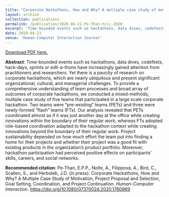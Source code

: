 ```yaml
---
title: "Corporate Hackathons, How and Why? A multiple case study of motivation, project proposal and selection, goal setting, coordination, and project continuation."
layout: archive
collection: publications
permalink: /publication/2020-04-21-Pe-Than-hcij-2020
excerpt: 'Time-bounded events such as hackathons, data dives, codefests, hack-days, sprints or edit-a-thons have increasingly gained attention from practitioners and researchers. Yet there is a paucity of research on corporate hackathons, which are nearly ubiquitous and present significant organizational, cultural, and managerial challenges. To provide a comprehensive understanding of team processes and broad array of outcomes of corporate hackathons, we conducted a mixed-methods, multiple case study of five teams that participated in a large scale corporate hackathon. Two teams were “pre-existing” teams (PETs) and three were newly-formed “flash” teams (FTs). Our analysis revealed that PETs coordinated almost as if it was just another day at the office while creating innovations within the boundary of their regular work, whereas FTs adopted role-based coordination adapted to the hackathon context while creating innovations beyond the boundary of their regular work. Project sustainability depended on how much effort the team put into finding a home for their projects and whether their project was a good fit with existing products in the organization’s product portfolio. Moreover, hackathon participation had perceived positive effects on participants’ skills, careers, and social networks.'
date: 2020-04-21
venue: 'Human-Computer Interaction Journal'
---
```

[Download PDF here.](http://epppt.github.io/files/Pe-Than-hcij-2020.pdf)

**Abstract**: Time-bounded events such as hackathons, data dives, codefests, hack-days, sprints or edit-a-thons have increasingly gained attention from practitioners and researchers. Yet there is a paucity of research on corporate hackathons, which are nearly ubiquitous and present significant organizational, cultural, and managerial challenges. To provide a comprehensive understanding of team processes and broad array of outcomes of corporate hackathons, we conducted a mixed-methods, multiple case study of five teams that participated in a large scale corporate hackathon. Two teams were “pre-existing” teams (PETs) and three were newly-formed “flash” teams (FTs). Our analysis revealed that PETs coordinated almost as if it was just another day at the office while creating innovations within the boundary of their regular work, whereas FTs adopted role-based coordination adapted to the hackathon context while creating innovations beyond the boundary of their regular work. Project sustainability depended on how much effort the team put into finding a home for their projects and whether their project was a good fit with existing products in the organization’s product portfolio. Moreover, hackathon participation had perceived positive effects on participants’ skills, careers, and social networks.

**Recommended citation**: Pe-Than, E.P.P., Nolte, A., Filippova, A., Bird, C., Scallen, S., and Herbsleb, J.D. (in press). Corporate Hackathons, How and Why? A Multiple Case Study of Motivation, Project Proposal and Selection, Goal Setting, Coordination, and Project Continuation. <i>Human-Computer Interaction</i>. https://doi.org/10.1080/07370024.2020.1760869
